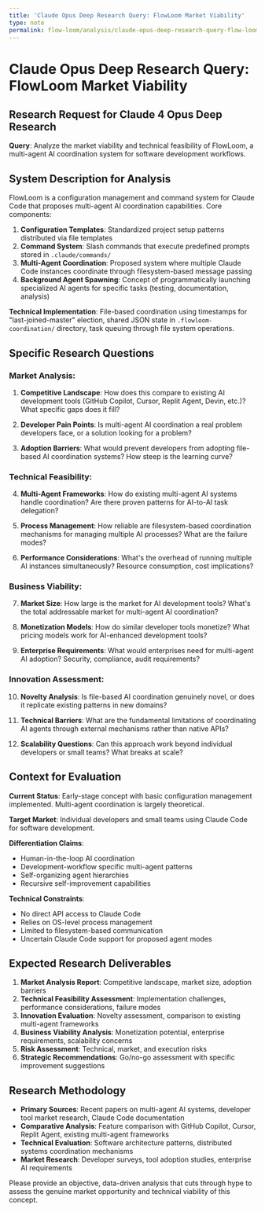 ```yaml
---
title: 'Claude Opus Deep Research Query: FlowLoom Market Viability'
type: note
permalink: flow-loom/analysis/claude-opus-deep-research-query-flow-loom-market-viability
---
```


# Claude Opus Deep Research Query: FlowLoom Market Viability

## Research Request for Claude 4 Opus Deep Research

**Query**: Analyze the market viability and technical feasibility of FlowLoom, a multi-agent AI coordination system for software development workflows.

## System Description for Analysis

FlowLoom is a configuration management and command system for Claude Code that proposes multi-agent AI coordination capabilities. Core components:

1. **Configuration Templates**: Standardized project setup patterns distributed via file templates
2. **Command System**: Slash commands that execute predefined prompts stored in `.claude/commands/`
3. **Multi-Agent Coordination**: Proposed system where multiple Claude Code instances coordinate through filesystem-based message passing
4. **Background Agent Spawning**: Concept of programmatically launching specialized AI agents for specific tasks (testing, documentation, analysis)

**Technical Implementation**: File-based coordination using timestamps for "last-joined-master" election, shared JSON state in `.flowloom-coordination/` directory, task queuing through file system operations.

## Specific Research Questions

### Market Analysis:
1. **Competitive Landscape**: How does this compare to existing AI development tools (GitHub Copilot, Cursor, Replit Agent, Devin, etc.)? What specific gaps does it fill?

2. **Developer Pain Points**: Is multi-agent AI coordination a real problem developers face, or a solution looking for a problem?

3. **Adoption Barriers**: What would prevent developers from adopting file-based AI coordination systems? How steep is the learning curve?

### Technical Feasibility:
4. **Multi-Agent Frameworks**: How do existing multi-agent AI systems handle coordination? Are there proven patterns for AI-to-AI task delegation?

5. **Process Management**: How reliable are filesystem-based coordination mechanisms for managing multiple AI processes? What are the failure modes?

6. **Performance Considerations**: What's the overhead of running multiple AI instances simultaneously? Resource consumption, cost implications?

### Business Viability:
7. **Market Size**: How large is the market for AI development tools? What's the total addressable market for multi-agent AI coordination?

8. **Monetization Models**: How do similar developer tools monetize? What pricing models work for AI-enhanced development tools?

9. **Enterprise Requirements**: What would enterprises need for multi-agent AI adoption? Security, compliance, audit requirements?

### Innovation Assessment:
10. **Novelty Analysis**: Is file-based AI coordination genuinely novel, or does it replicate existing patterns in new domains?

11. **Technical Barriers**: What are the fundamental limitations of coordinating AI agents through external mechanisms rather than native APIs?

12. **Scalability Questions**: Can this approach work beyond individual developers or small teams? What breaks at scale?

## Context for Evaluation

**Current Status**: Early-stage concept with basic configuration management implemented. Multi-agent coordination is largely theoretical.

**Target Market**: Individual developers and small teams using Claude Code for software development.

**Differentiation Claims**: 
- Human-in-the-loop AI coordination
- Development-workflow specific multi-agent patterns  
- Self-organizing agent hierarchies
- Recursive self-improvement capabilities

**Technical Constraints**:
- No direct API access to Claude Code
- Relies on OS-level process management
- Limited to filesystem-based communication
- Uncertain Claude Code support for proposed agent modes

## Expected Research Deliverables

1. **Market Analysis Report**: Competitive landscape, market size, adoption barriers
2. **Technical Feasibility Assessment**: Implementation challenges, performance considerations, failure modes
3. **Innovation Evaluation**: Novelty assessment, comparison to existing multi-agent frameworks
4. **Business Viability Analysis**: Monetization potential, enterprise requirements, scalability concerns
5. **Risk Assessment**: Technical, market, and execution risks
6. **Strategic Recommendations**: Go/no-go assessment with specific improvement suggestions

## Research Methodology

- **Primary Sources**: Recent papers on multi-agent AI systems, developer tool market research, Claude Code documentation
- **Comparative Analysis**: Feature comparison with GitHub Copilot, Cursor, Replit Agent, existing multi-agent frameworks
- **Technical Evaluation**: Software architecture patterns, distributed systems coordination mechanisms
- **Market Research**: Developer surveys, tool adoption studies, enterprise AI requirements

Please provide an objective, data-driven analysis that cuts through hype to assess the genuine market opportunity and technical viability of this concept.